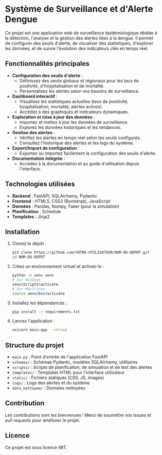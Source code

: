# Système de Surveillance et d'Alerte Dengue

Ce projet est une application web de surveillance épidémiologique dédiée à la détection, l'analyse et la gestion des alertes liées à la dengue. Il permet de configurer des seuils d'alerte, de visualiser des statistiques, d'explorer les données, et de suivre l'évolution des indicateurs clés en temps réel.

## Fonctionnalités principales

- **Configuration des seuils d'alerte** :
  - Définissez des seuils globaux et régionaux pour les taux de positivité, d'hospitalisation et de mortalité.
  - Personnalisez les alertes selon vos besoins de surveillance.
- **Dashboard interactif** :
  - Visualisez les statistiques actuelles (taux de positivité, hospitalisation, mortalité, alertes actives).
  - Accédez à des graphiques et indicateurs dynamiques.
- **Exploration et mise à jour des données** :
  - Importez et mettez à jour les données de surveillance.
  - Explorez les données historiques et les tendances.
- **Gestion des alertes** :
  - Vérifiez les alertes en temps réel selon les seuils configurés.
  - Consultez l'historique des alertes et les logs du système.
- **Export/Import de configuration** :
  - Exportez ou importez facilement la configuration des seuils d'alerte.
- **Documentation intégrée** :
  - Accédez à la documentation et au guide d'utilisation depuis l'interface.

## Technologies utilisées

- **Backend** : FastAPI, SQLAlchemy, Pydantic
- **Frontend** : HTML5, CSS3 (Bootstrap), JavaScript
- **Données** : Pandas, Numpy, Faker (pour la simulation)
- **Planification** : Schedule
- **Templates** : Jinja2

## Installation

1. Clonez le dépôt :
   ```bash
   git clone https://github.com/VOTRE-UTILISATEUR/NOM-DU-DEPOT.git
   cd NOM-DU-DEPOT
   ```
2. Créez un environnement virtuel et activez-le :
   ```bash
   python -m venv venv
   # Sur Windows
   venv\Scripts\activate
   # Sur Mac/Linux
   source venv/bin/activate
   ```
3. Installez les dépendances :
   ```bash
   pip install -r requirements.txt
   ```
4. Lancez l'application :
   ```bash
   uvicorn main:app --reload
   ```

## Structure du projet

- `main.py` : Point d'entrée de l'application FastAPI
- `schemas/` : Schémas Pydantic, modèles SQLAlchemy, utilitaires
- `scripts/` : Scripts de planification, de simulation et de test des alertes
- `templates/` : Templates HTML pour l'interface utilisateur
- `static/` : Fichiers statiques (CSS, JS, images)
- `logs/` : Logs des alertes et du système
- `data_nettoyee/` : Données nettoyées

## Contribution

Les contributions sont les bienvenues ! Merci de soumettre vos issues et pull requests pour améliorer le projet.

## Licence

Ce projet est sous licence MIT.








